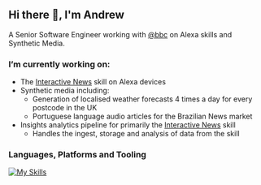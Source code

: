 ## Hi there 👋, I'm Andrew

A Senior Software Engineer working with [@bbc](https://www.github.com/bbc) on Alexa skills and Synthetic Media.

### I’m currently working on:
- The [Interactive News](https://www.amazon.co.uk/dp/B0957KX2C4) skill on Alexa devices
- Synthetic media including:
  - Generation of localised weather forecasts 4 times a day for every postcode in the UK
  - Portuguese language audio articles for the Brazilian News market
- Insights analytics pipeline for primarily the [Interactive News](https://www.amazon.co.uk/dp/B0957KX2C4) skill
  - Handles the ingest, storage and analysis of data from the skill

### Languages, Platforms and Tooling

[![My Skills](https://skillicons.dev/icons?i=js,aws,bash,css,docker,gcp,git,github,html,jenkins,jest,linux,nodejs,postman,ts,vscode&perline=8)](https://skillicons.dev)
